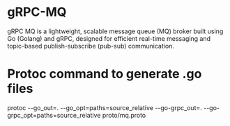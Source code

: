 # gRPC-MQ
gRPC MQ is a lightweight, scalable message queue (MQ) broker built using Go (Golang) and gRPC, designed for efficient real-time messaging and topic-based publish-subscribe (pub-sub) communication.

# Protoc command to generate .go files
protoc --go_out=. --go_opt=paths=source_relative --go-grpc_out=. --go-grpc_opt=paths=source_relative proto/mq.proto
